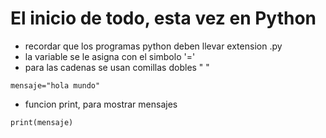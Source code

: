# El inicio de todo, esta vez en Python
- recordar que los programas python deben llevar extension .py
- la variable se le asigna con el simbolo '='
- para las cadenas se usan comillas dobles " "

```
mensaje="hola mundo"
```

- funcion print, para mostrar mensajes

```
print(mensaje)
```
